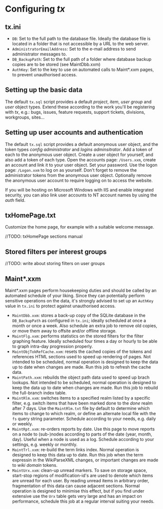 # Configuring *tx*

## tx.ini

* `DB`: Set to the full path to the database file. Ideally the database file is located in a folder that is not accessible by a URL to the web server.
* `AdministratorEmailAddress`: Set to the e-mail address to send administrator messages to.
* `DB_BackupPath`: Set to the full path of a folder where database backup copies are to be stored (see MaintDbb.xxm)
* `AuthKey`: Set to the key to use on automated calls to Maint*.xxm pages, to prevent unauthorised access.

## Setting up the basic data

The default `tx.sql` script provides a default _project_, _item_, _user group_ and _user_ object types. Extend these according to the work you'll be registering with _tx_, e.g.: bugs, issues, feature requests, support tickets, divisions, workgroups, sites...

## Setting up user accounts and authentication

The default `tx.sql` script provides a default anonymous user object, and the token types _config administrator_ and _logins adminsitrator_. Add a token of each to the anonymous user object. Create a user object for yourself, and also add a token of each type. Open the accounts page: `/Users.xxm`, create an account and link it to your user object. Set your password. Use the logon page: `/Logon.xxm` to log on as yourself. Don't forget to remove the administrator tokens from the anonymous user object. Optionally remove the anonymous user account to require logging on to access the website.

If you will be hosting on Microsoft Windows with IIS and enable integrated security, you can also link user accounts to NT account names by using the _auth_ field.

## txHomePage.txt

Customize the home page, for example with a suitable welcome message.

//TODO: txHomePage sections manual

## Stored filters per interest groups

//TODO: write about storing filters on user groups

## Maint*.xxm

Maint*.xxm pages perform housekeeping duties and should be called by an automated schedule of your liking. Since they can potentially perform sensitive operations on the data, it's strongly advised to set up an `AuthKey` value in `tx.ini` to protect against unauthorised access.

* `MaintDbb.xxm`: stores a back-up copy of the SQLite database in the `DB_BackupPath` as configured in `tx.ini`; ideally scheduled at once a month or once a week. Also schedule an extra job to remove old copies, or move them away to offsite and/or offline storage.
* `MaintFlg.xxm`: performs statistics on the stored filters for the filter graphing feature. Ideally scheduled four times a day or hourly to be able to graph intra-day progression properly.
* `MaintObjTokRefCache.xxm`: resets the cached copies of the tokens and references HTML sections used to speed up rendering of pages. Not intended to be scheduled, normal operation is designed to keep the data up to date when changes are made. Run this job to refresh the cache data.
* `MaintPath.xxm`: rebuilds the object path data used to speed up brach lookups. Not intended to be scheduled, normal operation is designed to keep the data up to date when changes are made. Run this job to rebuild the full-branch index table.
* `MaintRlm.xxm`: switches items to a specified realm listed by a specific filter, e.g. switch items that have been marked done to the _done_ realm after 7 days. Use the `MaintRlm.txt` file by default to determine which items to change to which realm, or define an alternate local file with the `fs` query string parameter. Schedule according to your needs, e.g. daily or weekly.
* `MaintRpt.xxm`: re-orders reports by date. Use this page to move reports on a node to (sub-)nodes according to parts of the date (year, month, day). Useful when a node is used as a log. Schedule according to your settings, e.g. weekly or monthly.
* `MaintTrl.xxm`: re-build the term links index. Normal operation is designed to keep this data up to date. Run this job when the term expressin in the WikiParseXML changes, or important changes are made to _wiki domain_ tokens.
* `MaintUrx.xxm`: clean-up unread markers. To save on storage space, start-stop regions of modification-id's are used to denote which items are unread for each user. By reading unread items in arbitrary order, fragmentation of this data can cause adjacent sections. Normal operation is designed to minimise this effect, but if you find under extensive use the `Urx` table gets very large and has an impact on performance, schedule this job at a regular interval suiting your needs.

